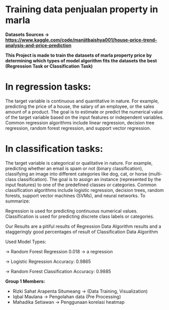 # **Training data penjualan property in marla**

**Datasets Sources -> https://www.kaggle.com/code/manjitbaishya001/house-price-trend-analysis-and-price-prediction**

**This Project is made to train the datasets of marla property price by determining which types of model algorithm fits the datasets the best (Regression Task or Classification Task)**

# **In regression tasks:**

The target variable is continuous and quantitative in nature. For example, predicting the price of a house, the salary of an employee, or the sales amount of a product.
The goal is to estimate or predict the numerical value of the target variable based on the input features or independent variables.
Common regression algorithms include linear regression, decision tree regression, random forest regression, and support vector regression.

# **In classification tasks:**

The target variable is categorical or qualitative in nature. For example, predicting whether an email is spam or not (binary classification), classifying an image into different categories like dog, cat, or horse (multi-class classification).
The goal is to assign an instance (represented by the input features) to one of the predefined classes or categories.
Common classification algorithms include logistic regression, decision trees, random forests, support vector machines (SVMs), and neural networks.
To summarize:

Regression is used for predicting continuous numerical values.
Classification is used for predicting discrete class labels or categories.


Our Results are a pitiful results of Regression Data Algorithm results and a staggeringly good percentages of result of Classification Data Algorithm


Used Model Types:

-> Random Forest Regression 0.018 -> a regression

-> Logistic Regression Accuracy: 0.9865

-> Random Forest Classification Accuracy: 0.9885

**Group 1 Members:**

*   Rizki Sahat Arapenta Situmeang -> (Data Training, Visualization)
*   Iqbal Maulana -> Pengolahan data (Pre Processing)
*   Mahadika Setiawan -> Penggunaan korelasi heatmap
